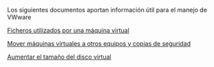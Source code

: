Los siguientes documentos aportan información útil para el manejo de VWware

[Ficheros utilizados por una máquina virtual](./vmware_files.md)

[Mover máquinas virtuales a otros equipos y copias de seguridad](./vmware_move_vm.md)

[Aumentar el tamaño del disco virtual](./vmware_resize.md)
